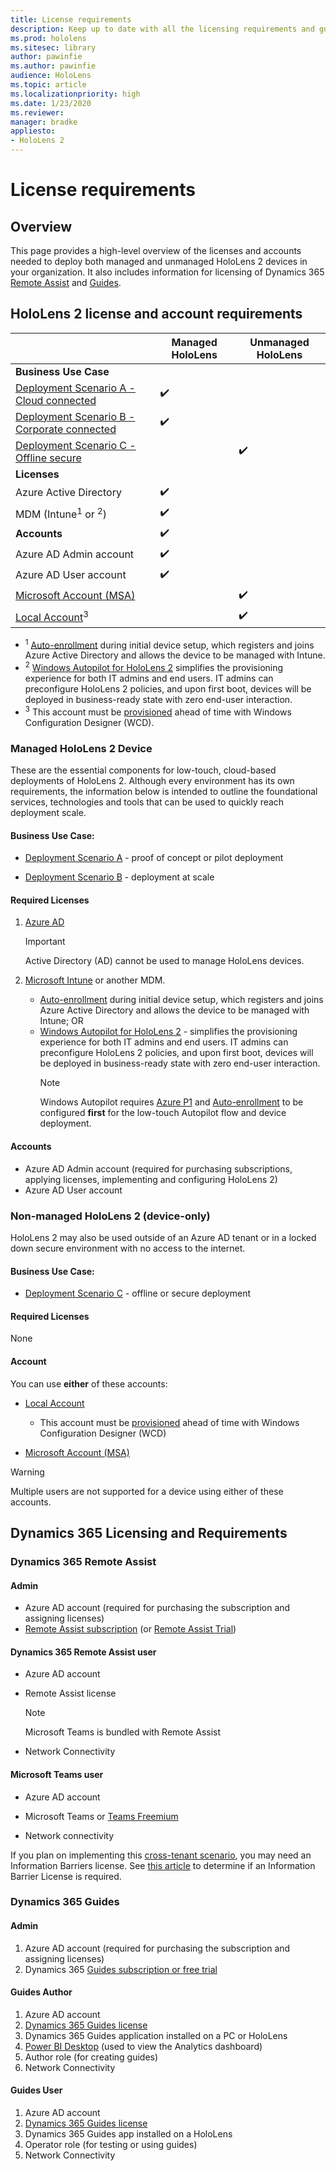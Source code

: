 ```yaml
---
title: License requirements
description: Keep up to date with all the licensing requirements and guidelines you need for mobile device management, HoloLens, and Remote Assist.
ms.prod: hololens
ms.sitesec: library
author: pawinfie
ms.author: pawinfie
audience: HoloLens
ms.topic: article
ms.localizationpriority: high
ms.date: 1/23/2020
ms.reviewer: 
manager: bradke
appliesto:
- HoloLens 2
---
```


# License requirements

## Overview
This page provides a high-level overview of the licenses and accounts needed to deploy both managed and unmanaged HoloLens 2 devices in your organization. It also includes information for licensing of Dynamics 365 [Remote Assist](#dynamics-365-remote-assist) and [Guides](#dynamics-365-guides).

## HoloLens 2 license and account requirements


|                   | Managed HoloLens | Unmanaged HoloLens |
|-------------------|-----------------|---------------------|
| **Business Use Case** | | |
| [Deployment Scenario A - Cloud connected](hololens-requirements.md#scenario-a-deploy-to-cloud-connected-devices) | ✔️| |
| [Deployment Scenario B - Corporate connected](hololens-requirements.md#scenario-b-deploy-inside-your-organizations-network) | ✔️| |
| [Deployment Scenario C - Offline secure](hololens-requirements.md#scenario-c-deploy-in-secure-offline-environment) | | ✔️ |
| **Licenses** | | |
| Azure Active Directory | ✔️ | |
| MDM (Intune<sup>1</sup> or <sup>2</sup>) | ✔️  | |
| **Accounts** | ✔️ | |
| Azure AD Admin account | ✔️ |  |
| Azure AD User account | ✔️ | |
| [Microsoft Account (MSA)](https://docs.microsoft.com/windows/security/identity-protection/access-control/microsoft-accounts)| | ✔️ |
| [Local Account](https://docs.microsoft.com/windows/security/identity-protection/access-control/local-accounts)<sup>3</sup> | | ✔️ |
- <sup>1</sup> [Auto-enrollment](https://docs.microsoft.com/mem/intune/enrollment/windows-enroll#enable-windows-10-automatic-enrollment) during initial device setup, which registers and joins Azure Active Directory and allows the device to be managed with Intune.
- <sup>2</sup> [Windows Autopilot for HoloLens 2](hololens2-autopilot.md) simplifies the provisioning experience for both IT admins and end users. IT admins can preconfigure HoloLens 2 policies, and upon first boot, devices will be deployed in business-ready state with zero end-user interaction.
- <sup>3</sup> This account must be [provisioned](hololens-provisioning.md#provisioning-package-hololens-wizard) ahead of time with Windows Configuration Designer (WCD).

### Managed HoloLens 2 Device

These are the essential components for low-touch, cloud-based deployments of HoloLens 2. Although every environment has its own requirements, the information below is intended to outline the foundational services, technologies and tools that can be used to quickly reach deployment scale.

#### Business Use Case: 

- [Deployment Scenario A](hololens-requirements.md#scenario-a-deploy-to-cloud-connected-devices) - proof of concept or pilot deployment

- [Deployment Scenario B](hololens-requirements.md#scenario-b-deploy-inside-your-organizations-network) - deployment at scale

#### Required Licenses

1. [Azure AD](https://docs.microsoft.com/azure/active-directory/)

    > [!IMPORTANT]
    > Active Directory (AD) cannot be used to manage HoloLens devices.
    
2. [Microsoft Intune](https://docs.microsoft.com/mem/intune/fundamentals/what-is-intune) or another MDM.
    - [Auto-enrollment](https://docs.microsoft.com/mem/intune/enrollment/windows-enroll#enable-windows-10-automatic-enrollment) during initial device setup, which registers and joins Azure Active Directory and allows the device to be managed with Intune; OR
    - [Windows Autopilot for HoloLens 2](hololens2-autopilot.md) - simplifies the provisioning experience for both IT admins and end users. IT admins can preconfigure HoloLens 2 policies, and upon first boot, devices will be deployed in business-ready state with zero end-user interaction. 
      > [!NOTE]
      > Windows Autopilot requires [Azure P1](https://docs.microsoft.com/azure/active-directory/fundamentals/active-directory-whatis) and [Auto-enrollment](https://docs.microsoft.com/mem/intune/enrollment/windows-enroll#enable-windows-10-automatic-enrollment) to be configured **first** for the low-touch Autopilot flow and device deployment.

#### Accounts
- Azure AD Admin account (required for purchasing subscriptions, applying licenses, implementing and configuring HoloLens 2)
- Azure AD User account  

### Non-managed HoloLens 2 (device-only)
HoloLens 2 may also be used outside of an Azure AD tenant or in a locked down secure environment with no access to the internet. 
#### Business Use Case: 

- [Deployment Scenario C](hololens-requirements.md#scenario-c-deploy-in-secure-offline-environment) - offline or secure deployment

#### Required Licenses
None

#### Account
You can use **either** of these accounts:
- [Local Account](https://docs.microsoft.com/windows/security/identity-protection/access-control/local-accounts)

    - This account must be [provisioned](hololens-provisioning.md#provisioning-package-hololens-wizard) ahead of time with Windows Configuration Designer (WCD)

- [Microsoft Account (MSA)](https://docs.microsoft.com/windows/security/identity-protection/access-control/microsoft-accounts)

> [!WARNING]
> Multiple users are not supported for a device using either of these accounts.

## Dynamics 365 Licensing and Requirements

### Dynamics 365 Remote Assist 

#### Admin

- Azure AD account (required for purchasing the subscription and assigning licenses)
- [Remote Assist subscription](/dynamics365/mixed-reality/remote-assist/buy-and-deploy-remote-assist) (or [Remote Assist Trial](/dynamics365/mixed-reality/remote-assist/try-remote-assist))
    
#### Dynamics 365 Remote Assist user

- Azure AD account

- Remote Assist license 

  > [!NOTE]
  > Microsoft Teams is bundled with Remote Assist

- Network Connectivity

#### Microsoft Teams user

- Azure AD account

- Microsoft Teams or [Teams Freemium](https://products.office.com/microsoft-teams/free)

- Network connectivity

If you plan on implementing this [cross-tenant scenario](/dynamics365/mixed-reality/remote-assist/cross-tenant-overview#scenario-2-leasing-services-to-other-tenants), you may need an Information Barriers license. See [this article](/dynamics365/mixed-reality/remote-assist/cross-tenant-licensing-implementation#step-1-determine-if-information-barriers-are-necessary) to determine if an Information Barrier License is required.

### Dynamics 365 Guides 

#### Admin

1. Azure AD account (required for purchasing the subscription and assigning licenses)
2. Dynamics 365 [Guides subscription or free trial](https://docs.microsoft.com/dynamics365/mixed-reality/guides/setup-step-one)

#### Guides Author

1. Azure AD account
1. [Dynamics 365 Guides license](/dynamics365/mixed-reality/guides/requirements)
1. Dynamics 365 Guides application installed on a PC or HoloLens
1. [Power BI Desktop](https://powerbi.microsoft.com/desktop/) (used to view the Analytics dashboard)
1. Author role (for creating guides)
1. Network Connectivity

#### Guides User

1. Azure AD account
1. [Dynamics 365 Guides license](/dynamics365/mixed-reality/guides/requirements)
1. Dynamics 365 Guides app installed on a HoloLens
1. Operator role (for testing or using guides)
1. Network Connectivity
